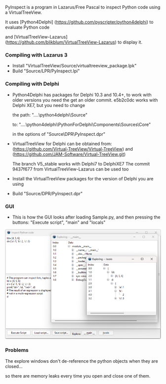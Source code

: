 PyInspect is a program in Lazarus/Free Pascal
to inspect Python code using a VirtualTreeView.

It uses [Python4Delphi] (https://github.com/pyscripter/python4delphi) to evaluate Python code

and [VirtualTreeView-Lazarus] (https://github.com/blikblum/VirtualTreeView-Lazarus) to display it.

### Compiling with Lazarus 3 ###

* Install "VirtualTreeView/Source/virtualtreeview_package.lpk"
* Build "Source/LPR/PyInspect.lpi"

### Compiling with Delphi ###

* Python4Delphi has packages for Delphi 10.3 and 10.4+, to work with older versions you need the get an older commit.
  e5b2c0dc works with Delphi XE7, but you need to change
  
  the path: "..\..\python4delphi\Source"
  
  to: "..\..\python4delphi\PythonForDelphi\Components\Sources\Core"
  
  in the options of "Source\DPR\PyInspect.dpr"

* VirtualTreeView for Delphi can be obtained from:
  (https://github.com/Virtual-TreeView/Virtual-TreeView)
  and (https://github.com/JAM-Software/Virtual-TreeView.git)
  
  The branch V5_stable works with Delphi7 to DelphiXE7
  The commit 9437f677 from VirtualTreeView-Lazarus can be used too

* Install the VirtualTreeView packages for the version of Delphi you are using

* Build "Source/DPR/PyInspect.dpr"

### GUI ###

* This is how the GUI looks after loading Sample.py, and then pressing the buttons: "Execute script", "main" and "locals"
<img src="https://github.com/eljacintosh70/pyInspect/blob/main/doc/PyInspect.png?raw=true">

### Problems ###

The explore windows don't de-reference the python objects when they are closed...

so there are memory leaks every time you open and close one of them.

